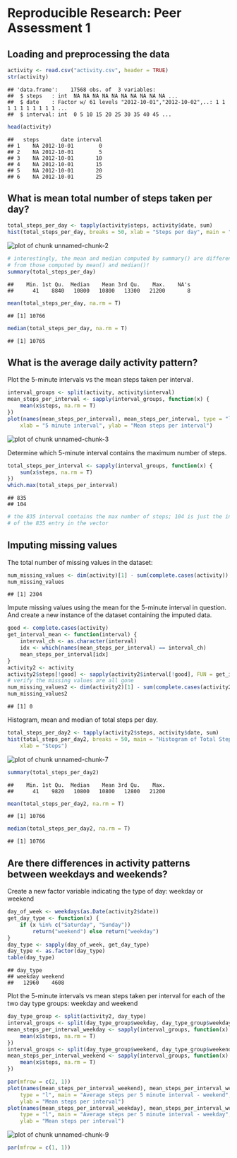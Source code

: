 # Reproducible Research: Peer Assessment 1


## Loading and preprocessing the data

```r
activity <- read.csv("activity.csv", header = TRUE)
str(activity)
```

```
## 'data.frame':	17568 obs. of  3 variables:
##  $ steps   : int  NA NA NA NA NA NA NA NA NA NA ...
##  $ date    : Factor w/ 61 levels "2012-10-01","2012-10-02",..: 1 1 1 1 1 1 1 1 1 1 ...
##  $ interval: int  0 5 10 15 20 25 30 35 40 45 ...
```

```r
head(activity)
```

```
##   steps       date interval
## 1    NA 2012-10-01        0
## 2    NA 2012-10-01        5
## 3    NA 2012-10-01       10
## 4    NA 2012-10-01       15
## 5    NA 2012-10-01       20
## 6    NA 2012-10-01       25
```



## What is mean total number of steps taken per day?

```r
total_steps_per_day <- tapply(activity$steps, activity$date, sum)
hist(total_steps_per_day, breaks = 50, xlab = "Steps per day", main = "Total steps per day")
```

![plot of chunk unnamed-chunk-2](figure/unnamed-chunk-2.png) 

```r
# interestingly, the mean and median computed by summary() are different
# from those computed by mean() and median()!
summary(total_steps_per_day)
```

```
##    Min. 1st Qu.  Median    Mean 3rd Qu.    Max.    NA's 
##      41    8840   10800   10800   13300   21200       8
```

```r
mean(total_steps_per_day, na.rm = T)
```

```
## [1] 10766
```

```r
median(total_steps_per_day, na.rm = T)
```

```
## [1] 10765
```


## What is the average daily activity pattern?
Plot the 5-minute intervals vs the mean steps taken per interval.

```r
interval_groups <- split(activity, activity$interval)
mean_steps_per_interval <- sapply(interval_groups, function(x) {
    mean(x$steps, na.rm = T)
})
plot(names(mean_steps_per_interval), mean_steps_per_interval, type = "l", main = "Average steps per 5 minute time interval", 
    xlab = "5 minute interval", ylab = "Mean steps per interval")
```

![plot of chunk unnamed-chunk-3](figure/unnamed-chunk-3.png) 


Determine which 5-minute interval contains the maximum number of steps.

```r
total_steps_per_interval <- sapply(interval_groups, function(x) {
    sum(x$steps, na.rm = T)
})
which.max(total_steps_per_interval)
```

```
## 835 
## 104
```

```r
# the 835 interval contains the max number of steps; 104 is just the index
# of the 835 entry in the vector
```


## Imputing missing values
The total number of missing values in the dataset:

```r
num_missing_values <- dim(activity)[1] - sum(complete.cases(activity))
num_missing_values
```

```
## [1] 2304
```


Impute missing values using the mean for the 5-minute interval in question.  And
create a new instance of the dataset containing the imputed data.

```r
good <- complete.cases(activity)
get_interval_mean <- function(interval) {
    interval_ch <- as.character(interval)
    idx <- which(names(mean_steps_per_interval) == interval_ch)
    mean_steps_per_interval[idx]
}
activity2 <- activity
activity2$steps[!good] <- sapply(activity2$interval[!good], FUN = get_interval_mean)
# verify the missing values are all gone
num_missing_values2 <- dim(activity2)[1] - sum(complete.cases(activity2))
num_missing_values2
```

```
## [1] 0
```


Histogram, mean and median of total steps per day.

```r
total_steps_per_day2 <- tapply(activity2$steps, activity$date, sum)
hist(total_steps_per_day2, breaks = 50, main = "Histogram of Total Steps Per Day", 
    xlab = "Steps")
```

![plot of chunk unnamed-chunk-7](figure/unnamed-chunk-7.png) 

```r
summary(total_steps_per_day2)
```

```
##    Min. 1st Qu.  Median    Mean 3rd Qu.    Max. 
##      41    9820   10800   10800   12800   21200
```

```r
mean(total_steps_per_day2, na.rm = T)
```

```
## [1] 10766
```

```r
median(total_steps_per_day2, na.rm = T)
```

```
## [1] 10766
```


## Are there differences in activity patterns between weekdays and weekends?

Create a new factor variable indicating the type of day: weekday or weekend

```r
day_of_week <- weekdays(as.Date(activity2$date))
get_day_type <- function(x) {
    if (x %in% c("Saturday", "Sunday")) 
        return("weekend") else return("weekday")
}
day_type <- sapply(day_of_week, get_day_type)
day_type <- as.factor(day_type)
table(day_type)
```

```
## day_type
## weekday weekend 
##   12960    4608
```


Plot the 5-minute intervals vs mean steps taken per interval for each of the two day type groups: weekday and weekend

```r
day_type_group <- split(activity2, day_type)
interval_groups <- split(day_type_group$weekday, day_type_group$weekday$interval)
mean_steps_per_interval_weekday <- sapply(interval_groups, function(x) {
    mean(x$steps, na.rm = T)
})
interval_groups <- split(day_type_group$weekend, day_type_group$weekend$interval)
mean_steps_per_interval_weekend <- sapply(interval_groups, function(x) {
    mean(x$steps, na.rm = T)
})

par(mfrow = c(2, 1))
plot(names(mean_steps_per_interval_weekend), mean_steps_per_interval_weekend, 
    type = "l", main = "Average steps per 5 minute interval - weekend", xlab = "5 minute interval", 
    ylab = "Mean steps per interval")
plot(names(mean_steps_per_interval_weekday), mean_steps_per_interval_weekday, 
    type = "l", main = "Average steps per 5 minute interval - weekday", xlab = "5 minute interval", 
    ylab = "Mean steps per interval")
```

![plot of chunk unnamed-chunk-9](figure/unnamed-chunk-9.png) 

```r
par(mfrow = c(1, 1))
```











